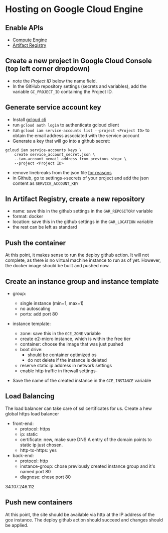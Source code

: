 # Hosting on Google Cloud Engine

## Enable APIs

- [Compute Engine](https://cloud.google.com/compute)
- [Artifact Registry](https://cloud.google.com/artifact-registry)

## Create a new project in Google Cloud Console (top left corner dropdown)

- note the *Project ID* below the name field.
- In the GitHub repository settings (secrets and variables),
    add the variable `GC_PROJECT_ID` containing the Project ID.

## Generate service account key

- Install [gcloud cli](https://cloud.google.com/sdk/gcloud)
- run `gcloud auth login` to authenticate gcloud client
- run `gcloud iam service-accounts list --project <Project ID>`
to obtain the email address associated with the service account
- Generate a key that will go into a github secret:
```
gcloud iam service-accounts keys \
    create service_account_secret.json \
    --iam-account <email address from previous step> \
    --project <Project ID>
```
- remove linebreaks from the json file
    [for reasons](https://github.com/google-github-actions/auth#authenticating-via-service-account-key-json)
- in Github, go to settings->secrets of your project and add the
    json content as `SERVICE_ACCOUNT_KEY`

## In Artifact Registry, create a new repository
- name: save this in the github settings in the `GAR_REPOSITORY` variable
- format: docker
- location: save this in the github settings in the `GAR_LOCATION` variable
- the rest can be left as standard

## Push the container

At this point, it makes sense to run the deploy github action.
It will not complete, as there is no virtual machine instance
to run as of yet. However, the docker image should be built and pushed now.

## Create an instance group and instance template

- group:
    - single instance (min=1, max=1)
    - no autoscaling
    - ports: add port 80
- instance template:
    - zone: save this in the `GCE_ZONE` variable
    - create e2-micro instance, which is within the free tier
    - container: choose the image that was just pushed
    - boot drive:
        - should be container optimized os
        - do not delete if the instance is deleted
    - reserve static ip address in network settings
    - enable http traffic in firewall settings-

- Save the name of the created instance in the `GCE_INSTANCE` variable

## Load Balancing

The load balancer can take care of ssl certificates for us.
Create a hew global https load balancer

- front-end:
    - protocol: https
    - ip: static
    - certificate: new, make sure DNS A entry of the domain points to static ip just chosen.
    - http-to-https: yes
- back-end:
    - protocol: http
    - instance-group: chose previously created instance group and it's named port 80
    - diagnose: chose port 80

34.107.246.112
## Push new containers

At this point, the site should be available via http
at the IP address of the gce instance.
The deploy github action should succeed
and changes should be applied.
